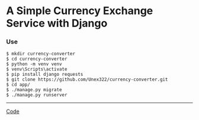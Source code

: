 # A Simple Currency Exchange Service with Django


### Use
```
$ mkdir currency-converter
$ cd currency-converter
$ python -m venv venv
$ venv\Scripts\activate
$ pip install django requests
$ git clone https://github.com/Unex322/currency-converter.git
$ cd app/
$ ./manage.py migrate
$ ./manage.py runserver
```
---

[Code](https://github.com/unex322/currency-converter)
